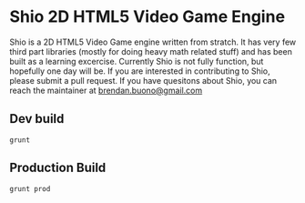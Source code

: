 # Shio 2D HTML5 Video Game Engine

 Shio is a 2D HTML5 Video Game engine written from stratch. It has very few third part libraries (mostly for doing heavy math related stuff) and has been built as a learning excercise. Currently Shio is not fully function, but hopefully one day will be. If you are interested in contributing to Shio, please submit a pull request. If you have quesitons about Shio, you can reach the maintainer at brendan.buono@gmail.com
## Dev build
```
grunt
```
## Production Build
```
grunt prod
```
